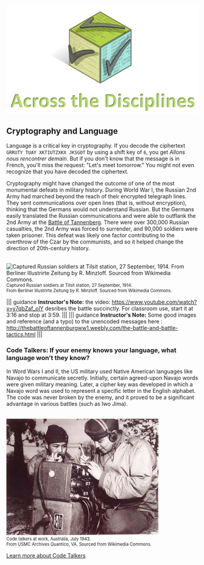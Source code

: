 
<figure class="snippetimg" style="margin: 0 auto;width:100%">
  <img src=".guides/img/Discintro.PNG">

## Cryptography and Language
 Language is a critical key in cryptography.  If you decode the ciphertext `GRRUTY TUAY XKTIUTZXKX JKSGOT` by using a shift key of `6`, you get *Allons nous rencontrer demain.*  But if you don't know that the message is in French, you'll miss the request: "Let's meet tomorrow." You might not even recognize that you have decoded the ciphertext.

Cryptography might have changed the outcome of one of the most monumental defeats in military history. During World War I, the Russian 2nd Army had marched beyond the reach of their encrypted telegraph lines. They sent communications over open lines (that is, without encryption), thinking that the Germans would not understand Russian. But the Germans easily translated the Russian communications and were able to outflank the 2nd Army at the  [Battle of Tannenberg](http://thebattleoftannenburgww1.weebly.com/the-battle-and-battle-tactics.html). There were over 300,000 Russian casualties, the 2nd Army was forced to surrender, and 90,000 soldiers were taken prisoner. This defeat was likely one factor contributing to the overthrow of the Czar by the communists, and so it helped change the direction of 20th-century history.

</br>
<figure class="snippetimg" style="margin: 0 auto; width:100%">
  <img src=".guides/img/Tannenberg_001.jpg" alt="Captured Russian soldiers at Tilsit station, 27 September, 1914. From Berliner Illustrirte Zeitung by R. Minzloff. Sourced from Wikimedia Commons.">
  <figcaption style="font-size: 0.8em; text-align: left;">Captured Russian soldiers at Tilsit station, 27 September, 1914. 
  </br>
From Berliner Illustrirte Zeitung by R. Minzloff. Sourced from Wikimedia Commons.</figcaption>
</figure>


||| guidance
**Instructor's Note:** the video:  https://www.youtube.com/watch?v=y7qbZaf_olY  desribes the battle succinctly. For classroom use, start it at 3:16 and stop at 3:59.
|||
||| guidance
**Instructor's Note:** Some good images and reference (and a typo) to the unencoded messages here : http://thebattleoftannenburgww1.weebly.com/the-battle-and-battle-tactics.html
|||



### Code Talkers: If your enemy knows your language, what language won’t they know? ###

In Word Wars I and II, the US military used Native American languages like Navajo to communicate secretly. Initially, certain agreed-upon Navajo words were given military meaning.  Later, a cipher key was developed in which a Navajo word was used to represent a specific letter in the English alphabet. The code was never broken by the enemy, and it proved to be a significant advantage in various battles (such as Iwo Jima). 

</br>
<figure class="snippetimg" style="margin: 0 auto;width:100%">
  <img src=".guides/img/Codetalkers.jpg" alt="Code talkers at work, Australia, July 1943. From USMC Archives Quantico, VA. Sourced from Wikimedia Commons.">
  <figcaption style="font-size: 0.8em; text-align: left;">Code talkers at work, Australia, July 1943.   
  </br>
From USMC Archives Quantico, VA. Sourced from Wikimedia Commons.</figcaption>
</figure>


[Learn more about Code Talkers](http://www.nmai.si.edu/education/codetalkers/html/chapter4.html)  
